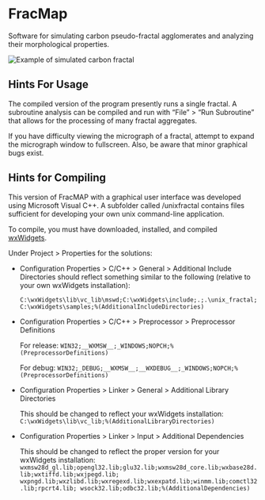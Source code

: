 FracMap
=======

Software for simulating carbon pseudo-fractal agglomerates and analyzing their morphological properties.

![Example of simulated carbon fractal](http://www.mgarro.com/wp-content/uploads/2011/09/fractal_generation.png "Simulated fractal aggregate with 3D fractal dimension of 1.82, prefactor of 1.19, and number of monomers set to 500.")

Hints For Usage
---------------

The compiled version of the program presently runs a single fractal. A subroutine analysis can be compiled and run with “File” > “Run Subroutine” that allows for the processing of many fractal aggregates.

If you have difficulty viewing the micrograph of a fractal, attempt to expand the micrograph window to fullscreen. Also, be aware that minor graphical bugs exist.


Hints for Compiling
-------------------

This version of FracMAP with a graphical user interface was developed using Microsoft Visual C++.  A subfolder called /unixfractal contains files sufficient for developing your own unix command-line application.

To compile, you must have downloaded, installed, and compiled [wxWidgets][1].

Under Project > Properties for the solutions:

*   Configuration Properties > C/C++ > General > Additional Include Directories should reflect something similar to the following (relative to your own wxWidgets installation):

    `C:\wxWidgets\lib\vc_lib\mswd;C:\wxWidgets\include;.;.\unix_fractal;C:\wxWidgets\samples;%(AdditionalIncludeDirectories)`

*   Configuration Properties > C/C++ > Preprocessor > Preprocessor Definitions

    For release: `WIN32;__WXMSW__;_WINDOWS;NOPCH;%(PreprocessorDefinitions)`
    
    For debug: `WIN32;_DEBUG;__WXMSW__;__WXDEBUG__;_WINDOWS;NOPCH;%(PreprocessorDefinitions)`

*   Configuration Properties > Linker > General > Additional Library Directories

    This should be changed to reflect your wxWidgets installation: `C:\wxWidgets\lib\vc_lib;%(AdditionalLibraryDirectories)`

*   Configuration Properties > Linker > Input > Additional Dependencies

    This should be changed to reflect the proper version for your wxWidgets installation: `wxmsw28d_gl.lib;opengl32.lib;glu32.lib;wxmsw28d_core.lib;wxbase28d.lib;wxtiffd.lib;wxjpegd.lib;
wxpngd.lib;wxzlibd.lib;wxregexd.lib;wxexpatd.lib;winmm.lib;comctl32.lib;rpcrt4.lib;
wsock32.lib;odbc32.lib;%(AdditionalDependencies)`


[1]: http://www.wxwidgets.org/    "wxWidgets"


